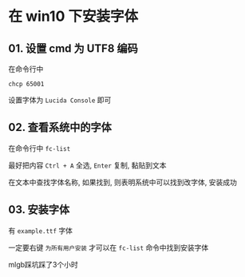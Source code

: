 # 在 win10 下安装字体

## 01. 设置 cmd 为 UTF8 编码

在命令行中

```shell
chcp 65001
```

设置字体为 `Lucida Console` 即可



## 02. 查看系统中的字体

在命令行中 `fc-list` 

最好把内容 `Ctrl + A` 全选, `Enter` 复制, 黏贴到文本

在文本中查找字体名称, 如果找到, 则表明系统中可以找到改字体, 安装成功



## 03. 安装字体

有 `example.ttf` 字体

一定要右键 `为所有用户安装` 才可以在 `fc-list` 命令中找到安装字体



mlgb踩坑踩了3个小时

